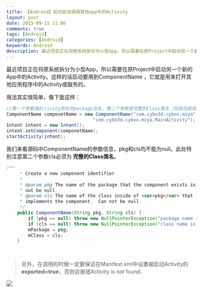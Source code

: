 ```yaml
---
title: 【Android】如何启动调用其他app中的Activity
layout: post
date: 2015-09-15 11:06
comments: true
tags: [Android]
categories: [Android]
keywords: Android
description: 最近项目正在将原系统拆分为小型App，所以需要在原Project中启动另一个新的App中的Activity。这样的话启动要用到ComponentName ，它就是用来打开其他应用程序中的Activity或服务的。
---
```



最近项目正在将原系统拆分为小型App，所以需要在原Project中启动另一个新的App中的Activity。这样的话启动要用到ComponentName ，它就是用来打开其他应用程序中的Activity或服务的。


用法其实很简单，像下面这样：

```java
//第一个参数是Activity所在的package包名，第二个参数是完整的Class类名（包括包路径）
ComponentName componetName = new ComponentName("com.cybo3d.cybox.miya", 			  
								"com.cybo3d.cybox.miya.MainActivity");
Intent intent = new Intent();
intent.setComponent(componetName);
startActivity(intent);

```

<!--more-->



我们来看源码中ComponentName的参数信息，pkg和cls均不能为null。此处特别注意第二个参数cls必须为  **完整的Class类名**。



```java
/**
     * Create a new component identifier.
     * 
     * @param pkg The name of the package that the component exists in.  Can
     * not be null.
     * @param cls The name of the class inside of <var>pkg</var> that
     * implements the component.  Can not be null.
     */
    public ComponentName(String pkg, String cls) {
        if (pkg == null) throw new NullPointerException("package name is null");
        if (cls == null) throw new NullPointerException("class name is null");
        mPackage = pkg;
        mClass = cls;
    }

    
```

 

> 另外，在调用的时候一定要保证在Manifest.xml中设置被启动Activity的**exported=true**，否则会报错Activity is not found.


![](http://img.blog.csdn.net/20150915124024829)
